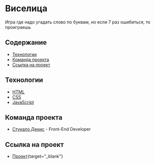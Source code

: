 # Виселица

Игра где надо угадать слово по буквам, но если 7 раз ошибиться, то проиграешь

## Содержание

-   [Технологии](#технологии)
-   [Команда проекта](#команда-проекта)
-   [Ссылка на проект](#ссылка-на-проект)

## Технологии

-   [HTML](https://htmlbook.ru/css)
-   [CSS](https://htmlbook.ru/css)
-   [JavaScript](https://ecma-international.org/publications-and-standards/standards/ecma-262/)

## Команда проекта

-   [Стукало Денис](https://t.me/kneizor) - Front-End Developer

## Ссылка на проект

-   [Проект](https://kneizor.github.io/gallows/){target="_blank"}

